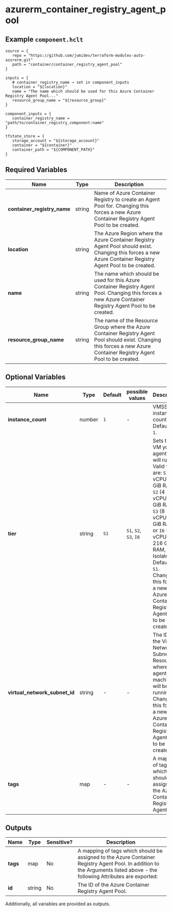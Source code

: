 # azurerm_container_registry_agent_pool



## Example `component.hclt`

```hcl
source = {
   repo = "https://github.com/jumidev/terraform-modules-auto-azurerm.git"   
   path = "container/container_registry_agent_pool"   
}

inputs = {
   # container_registry_name → set in component_inputs
   location = "${location}"   
   name = "The name which should be used for this Azure Container Registry Agent Pool..."   
   resource_group_name = "${resource_group}"   
}

component_inputs = {
   container_registry_name = "path/to/container_registry_component:name"   
}

tfstate_store = {
   storage_account = "${storage_account}"   
   container = "${container}"   
   container_path = "${COMPONENT_PATH}"   
}

```

## Required Variables

| Name | Type |  Description |
| ---- | --------- |  ----------- |
| **container_registry_name** | string |  Name of Azure Container Registry to create an Agent Pool for. Changing this forces a new Azure Container Registry Agent Pool to be created. | 
| **location** | string |  The Azure Region where the Azure Container Registry Agent Pool should exist. Changing this forces a new Azure Container Registry Agent Pool to be created. | 
| **name** | string |  The name which should be used for this Azure Container Registry Agent Pool. Changing this forces a new Azure Container Registry Agent Pool to be created. | 
| **resource_group_name** | string |  The name of the Resource Group where the Azure Container Registry Agent Pool should exist. Changing this forces a new Azure Container Registry Agent Pool to be created. | 

## Optional Variables

| Name | Type |  Default  |  possible values |  Description |
| ---- | --------- |  ----------- | ----------- | ----------- |
| **instance_count** | number |  `1`  |  -  |  VMSS instance count. Defaults to `1`. | 
| **tier** | string |  `S1`  |  `S1`, `S2`, `S3`, `I6`  |  Sets the VM your agent pool will run on. Valid values are: `S1` (2 vCPUs, 3 GiB RAM), `S2` (4 vCPUs, 8 GiB RAM), `S3` (8 vCPUs, 16 GiB RAM) or `I6` (64 vCPUs, 216 GiB RAM, Isolated). Defaults to `S1`. Changing this forces a new Azure Container Registry Agent Pool to be created. | 
| **virtual_network_subnet_id** | string |  -  |  -  |  The ID of the Virtual Network Subnet Resource where the agent machines will be running. Changing this forces a new Azure Container Registry Agent Pool to be created. | 
| **tags** | map |  -  |  -  |  A mapping of tags which should be assigned to the Azure Container Registry Agent Pool. | 



## Outputs

| Name | Type | Sensitive? | Description |
| ---- | ---- | --------- | --------- |
| **tags** | map | No  | A mapping of tags which should be assigned to the Azure Container Registry Agent Pool. In addition to the Arguments listed above - the following Attributes are exported: | 
| **id** | string | No  | The ID of the Azure Container Registry Agent Pool. | 

Additionally, all variables are provided as outputs.
